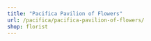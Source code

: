```yaml
---
title: "Pacifica Pavilion of Flowers"
url: /pacifica/pacifica-pavilion-of-flowers/
shop: florist
---
```

